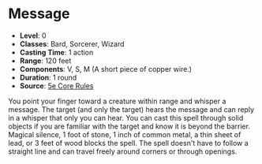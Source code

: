 # Message

- **Level**: 0
- **Classes**: Bard, Sorcerer, Wizard
- **Casting Time**: 1 action
- **Range**: 120 feet
- **Components**: V, S, M (A short piece of copper wire.)
- **Duration**: 1 round
- **Source**: [5e Core Rules](http://dnd.wizards.com/articles/features/systems-reference-document-srd)

You point your finger toward a creature within range and whisper a message. The target (and only the target) hears the message and can reply in a whisper that only you can hear. You can cast this spell through solid objects if you are familiar with the target and know it is beyond the barrier. Magical silence, 1 foot of stone, 1 inch of common metal, a thin sheet of lead, or 3 feet of wood blocks the spell. The spell doesn't have to follow a straight line and can travel freely around corners or through openings.

